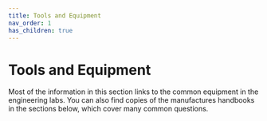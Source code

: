 ```yaml
---
title: Tools and Equipment
nav_order: 1
has_children: true
---
```


# Tools and Equipment

Most of the information in this section links to the common equipment in the engineering labs. You can also find copies of the manufactures handbooks in the sections below, which cover many common questions.